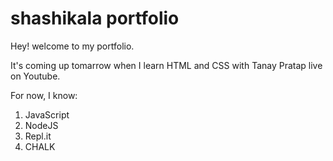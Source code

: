 # shashikala portfolio

Hey! welcome to my portfolio.

It's coming up tomarrow when I learn HTML and CSS with Tanay Pratap live on Youtube.

For now, I know:

1. JavaScript
1. NodeJS
1. Repl.it
1. CHALK